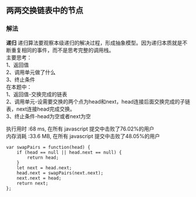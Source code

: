 ## 两两交换链表中的节点

### 解法
**递归**
递归算法要观察本级递归的解决过程，形成抽象模型。因为递归本质就是不断重复相同的事件，而不是思考完整的调用栈。<br>
主要思考：<br>
1、返回值<br>
2、调用单元做了什么<br>
3、终止条件<br>
在本题中：<br>
1、返回值-交换完成的链表<br>
2、调用单元-设需要交换的两个点为head和next，head连接后面交换完成的子链表，next连接head完成交换。<br>
3、终止条件-head为空或者next为空<br>

执行用时 :68 ms, 在所有 javascript 提交中击败了76.02%的用户<br>
内存消耗 :33.6 MB, 在所有 javascript 提交中击败了48.05%的用户

```
var swapPairs = function(head) {
    if (head == null || head.next == null) {
        return head;
    }
    let next = head.next;
    head.next = swapPairs(next.next);
    next.next = head;
    return next;
};
```